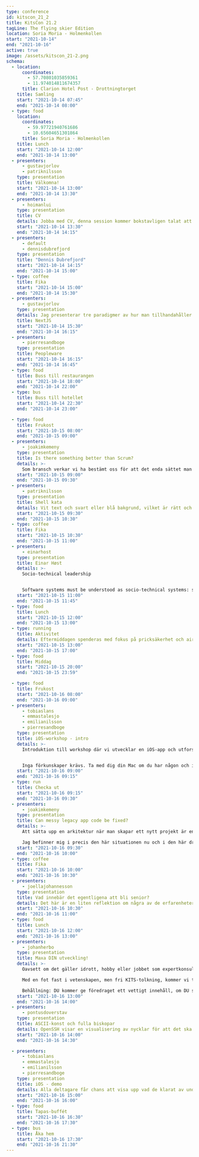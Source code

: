 ```yaml
---
type: conference
id: kitscon_21_2
title: KitsCon 21.2
tagLine: The flying skier Edition
location: Soria Moria - Holmenkollen
start: "2021-10-14"
end: "2021-10-16"
active: true
image: /assets/kitscon_21-2.png
schema:
  - location:
      coordinates:
        - 57.70801035859361
        - 11.974014811674357
      title: Clarion Hotel Post - Drottningtorget
    title: Samling
    start: "2021-10-14 07:45"
    end: "2021-10-14 08:00"
  - type: food
    location:
      coordinates:
        - 59.97721940761686
        - 10.65604651301864
      title: Soria Moria - Holmenkollen
    title: Lunch
    start: "2021-10-14 12:00"
    end: "2021-10-14 13:00"
  - presenters:
      - gustavjorlov
      - patriknilsson
    type: presentation
    title: Välkomna!
    start: "2021-10-14 13:00"
    end: "2021-10-14 13:30"
  - presenters:
      - hoimanlui
    type: presentation
    title: CV
    details: Jobba med CV, denna session kommer bokstavligen talat att öppna din ögon
    start: "2021-10-14 13:30"
    end: "2021-10-14 14:15"
  - presenters:
      - default
      - dennisdubrefjord
    type: presentation
    title: "Dennis Dubrefjord"
    start: "2021-10-14 14:15"
    end: "2021-10-14 15:00"
  - type: coffee
    title: Fika
    start: "2021-10-14 15:00"
    end: "2021-10-14 15:30"
  - presenters:
      - gustavjorlov
    type: presentation
    details: Jag presenterar tre paradigmer av hur man tillhandahåller en hemsida på snabbaste, flexiblaste och enklaste sätt. Försök har gjorts under åren att utnyttja den senaste inom tekniken, men alla gånger har det funnits kompromisser. NextJS försöker bita i det stora stycket genom att erbjuda utvecklaren möjlighet att välja paradigm och dessutom ska det enligt uppgift vara lätt. Jag ska försöka övertyga er om detta.
    title: NextJS
    start: "2021-10-14 15:30"
    end: "2021-10-14 16:15"
  - presenters:
      - pierresandboge
    type: presentation
    title: Peopleware
    start: "2021-10-14 16:15"
    end: "2021-10-14 16:45"
  - type: food
    title: Buss till restaurangen
    start: "2021-10-14 18:00"
    end: "2021-10-14 22:00"
  - type: bus
    title: Buss till hotellet
    start: "2021-10-14 22:30"
    end: "2021-10-14 23:00"

  - type: food
    title: Frukost
    start: "2021-10-15 08:00"
    end: "2021-10-15 09:00"
  - presenters:
      - joakimkemeny
    type: presentation
    title: Is there something better than Scrum?
    details: >-
      Som bransch verkar vi ha bestämt oss för att det enda sättet man kan bygga mjukvara på är med agila metoder och med det menar man nästan alltid Scrum eller SAFe. Är det verkligen det bästa vi har att komma med eller finns det någonting bättre?
    start: "2021-10-15 09:00"
    end: "2021-10-15 09:30"
  - presenters:
      - patriknilsson
    type: presentation
    title: Shell kata
    details: Vit text och svart eller blå bakgrund, vilket är rätt och hur gör man egentligen. Hands on keys and eyes focused forwards!
    start: "2021-10-15 09:30"
    end: "2021-10-15 10:30"
  - type: coffee
    title: Fika
    start: "2021-10-15 10:30"
    end: "2021-10-15 11:00"
  - presenters:
      - einarhost
    type: presentation
    title: Einar Høst
    details: >-
      Socio-technical leadership


      Software systems must be understood as socio-technical systems: software products are intertwined with the organizations that build them. Organizational forces shape the software, which in turn shapes the organization, locking both into certain structures and patterns that can be difficult to change. This reality is what we need to engage with if we want to have impact as software developers, if we want our ideas to count, if we want to influence the culture we work in and shape the software being built. It's not enough to be tech-proficient. We must be able to communicate clearly and honestly, to build trust and collaborate effectively, to gain support for your ideas, to understand and empathize with the concerns and priorities of others, to negotiate fairly, to give and take, to choose which battles to fight and which to leave alone. But that's easy to say - how do we do it in practice? How do we build the necessary skills? How do we practice?
    start: "2021-10-15 11:00"
    end: "2021-10-15 11:45"
  - type: food
    title: Lunch
    start: "2021-10-15 12:00"
    end: "2021-10-15 13:00"
  - type: running
    title: Aktivitet
    details: Eftermiddagen spenderas med fokus på pricksäkerhet och airtime.
    start: "2021-10-15 13:00"
    end: "2021-10-15 17:00"
  - type: food
    title: Middag
    start: "2021-10-15 20:00"
    end: "2021-10-15 23:59"

  - type: food
    title: Frukost
    start: "2021-10-16 08:00"
    end: "2021-10-16 09:00"
  - presenters:
      - tobiaslans
      - emmastalesjo
      - emilianilsson
      - pierresandboge
    type: presentation
    title: iOS-workshop - intro
    details: >-
      Introduktion till workshop där vi utvecklar en iOS-app och utforskar Apples utvecklingsmiljö. Lär dig koda med SwiftUI och förvänta dig att ha din egen app på din iPhone eller iPad. 


      Inga förkunskaper krävs. Ta med dig din Mac om du har någon och installera Xcode innan.
    start: "2021-10-16 09:00"
    end: "2021-10-16 09:15"
  - type: run
    title: Checka ut
    start: "2021-10-16 09:15"
    end: "2021-10-16 09:30"
  - presenters:
      - joakimkemeny
    type: presentation
    title: Can messy legacy app code be fixed?
    details: >-
      Att sätta upp en arkitektur när man skapar ett nytt projekt är en sak men vad gör man när man kommer in i ett projekt utan arkitektur eller ännu värre – en riktigt dålig, och hur kan man hålla sin arkitektur relevant över tid allt eftersom nya tekniker och sätt att utveckla kommer fram.

      Jag befinner mig i precis den här situationen nu och i den här dragningen tänkte jag beskriva hur jag attackerar problemet, hur jag förhoppningsvis tar mig framåt och hur jag undviker att hamna i ett fem år långt NextGen-projekt.
    start: "2021-10-16 09:30"
    end: "2021-10-16 10:00"
  - type: coffee
    title: Fika
    start: "2021-10-16 10:00"
    end: "2021-10-16 10:30"
  - presenters:
      - joellajohannesson
    type: presentation
    title: Vad innebär det egentligena att bli senior?
    details: Det här är en liten reflektion om några av de erfarenheterna jag har haft än så länge och förhoppningsvis leder det till en diskussion om andras erfarenheter inom ämnet.
    start: "2021-10-16 10:30"
    end: "2021-10-16 11:00"
  - type: food
    title: Lunch
    start: "2021-10-16 12:00"
    end: "2021-10-16 13:00"
  - presenters:
      - johanherbo
    type: presentation
    title: Maxa DIN utveckling!
    details: >-
      Oavsett om det gäller idrott, hobby eller jobbet som expertkonsult, så bygger det på att DU maxar DIN träning!

      Med en fot fast i vetenskapen, men fri KITS-tolkning, kommer vi ta oss igenom några av de huvudteser som driver en del av Polisens nationella operativa avdelning (NOA) och dess utbildning framåt.

      Behållning: DU kommer ge föredraget ett vettigt innehåll, om DU ser hur du kan nyttja tipsen i din vardag. Om inte, så är det lättsam timmes färd mot en trevlig afton i goda kollegors sällskap i Oslo.
    start: "2021-10-16 13:00"
    end: "2021-10-16 14:00"
  - presenters:
      - pontusdoverstav
    type: presentation
    title: ASCII-konst och fulla biskopar
    details: OpenSSH visar en visualisering av nycklar för att det ska vara lättare att verifiera att en nyckeln är den man förväntar sig. Men hur skapas denna visualisering, och är algoritmen bakom den säker?
    start: "2021-10-16 14:00"
    end: "2021-10-16 14:30"

  - presenters:
      - tobiaslans
      - emmastalesjo
      - emilianilsson
      - pierresandboge
    type: presentation
    title: iOS - demo
    details: Alla deltagare får chans att visa upp vad de klarat av under dagen. Svårigheter, misslyckanden och motgångar välkomnas men även braksuccéer!
    start: "2021-10-16 15:00"
    end: "2021-10-16 16:00"
  - type: food
    title: Tapas-buffét
    start: "2021-10-16 16:30"
    end: "2021-10-16 17:30"
  - type: bus
    title: Åka hem
    start: "2021-10-16 17:30"
    end: "2021-10-16 21:30"
---
```

